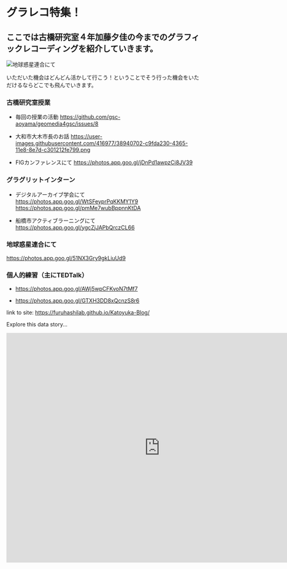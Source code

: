 # グラレコ特集！
## ここでは古橋研究室４年加藤夕佳の今までのグラフィックレコーディングを紹介していきます。

![地球惑星連合にて](https://lh3.googleusercontent.com/LbSEEHOO6cgk62hHhVCjn_SlaqJ6pupUnFZ52G2sGl4Jhpz4IoU3J6WGekb6nAKeQcQyDw7QqzJd8WBk5hpkR1OwBQHd9ZhJ9G2VYJMV1F4W1Gw9H2f42Gb3ffgspTtJPqdq5gRY4_h4acJcQmFcHxFrwIytfDUKDcg7n6Xjt1nYTcqH9nzhzcB1T8UAJphwi94mCHpwIANy27pvCkRmS5eGzZiR3FI9-ECFX11cT3AQbEE5Qxv0wl-fVOjgKEZiH3NR0vACzJTB7X8hT87THG-XydKElAtpGYNAsqhX79oDEbTxt85xxLWk7lOYK0oY8UMLZQEqKB661T2jbMvi-tIAh37RAMcsLdT28phoFZeVsjxaMcgYFC4PDN4srX2k4gSz7ZRXbRwSGeT9KXmyTS03PPCQtqleuOe2qsT6G15z8Xebz3kFTPmAX3ihUjW8gFDiyMOsYHqcESKkHxel71A7OzxHxJL1JkfGioiPtXmMNdTepxcoHuCoIwla7XYkovBgOYbCLNePfdM7Im8AGkLGBHWVkHTbbDlpsqokb6dog72szMAccfN0QC37PvlyexeeS5yunQH75WiCc7LeGA7ugTap_UX_ykjP050=w1042-h781-no)


いただいた機会はどんどん活かして行こう！ということでそう行った機会をいただけるならどこでも飛んでいきます。

### 古橋研究室授業
* 毎回の授業の活動 <https://github.com/gsc-aoyama/geomedia4gsc/issues/8>

* 大和市大木市長のお話 <https://user-images.githubusercontent.com/416977/38940702-c9fda230-4365-11e8-8e7d-c301212fe799.png>

* FIGカンファレンスにて <https://photos.app.goo.gl/jDnPd1awpzCi8JV39>

### グラグリットインターン
* デジタルアーカイブ学会にて<https://photos.app.goo.gl/WtSFeyprPqKKMY1Y9> <https://photos.app.goo.gl/pmMe7wubBppnnKtDA>

* 船橋市アクティブラーニングにて<https://photos.app.goo.gl/ygcZjJAPbQrczCL66>

### 地球惑星連合にて
<https://photos.app.goo.gl/51NX3Gry9gkLiuUd9>

### 個人的練習（主にTEDTalk）

* <https://photos.app.goo.gl/AWj5wpCFKvoN7tMf7>

* <https://photos.app.goo.gl/GTXH3DD8xQcnzS8r6>

link to site: https://furuhashilab.github.io/Katoyuka-Blog/

Explore this data story...
<iframe width="800" height="600" src="https://app.powerbi.com/view?r=eyJrIjoiMDI2ZTM0YTMtN2Q5NS00MDhiLWJkY2QtZGQxMTIzZTQzOWVjIiwidCI6IjM3ZGExMzAxLWNlYmMtNDk4ZS05OGFhLWY2NTljZGRjZGViOCJ9" frameborder="0" allowFullScreen="true"></iframe>

